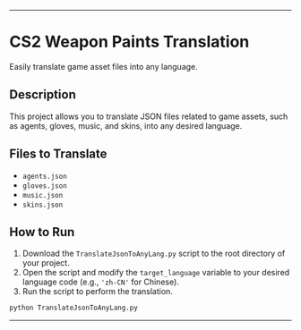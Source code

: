 

---

# CS2 Weapon Paints Translation

Easily translate game asset files into any language.

## Description

This project allows you to translate JSON files related to game assets, such as agents, gloves, music, and skins, into any desired language.

## Files to Translate

- `agents.json`
- `gloves.json`
- `music.json`
- `skins.json`

## How to Run

1. Download the `TranslateJsonToAnyLang.py` script to the root directory of your project.
2. Open the script and modify the `target_language` variable to your desired language code (e.g., `'zh-CN'` for Chinese).
3. Run the script to perform the translation.

```bash
python TranslateJsonToAnyLang.py
```

---

